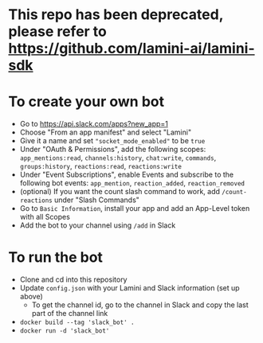 # This repo has been deprecated, please refer to https://github.com/lamini-ai/lamini-sdk

# To create your own bot
* Go to https://api.slack.com/apps?new_app=1
* Choose "From an app manifest" and select "Lamini"
* Give it a name and set `"socket_mode_enabled"` to be `true`
* Under "OAuth & Permissions", add the following scopes: `app_mentions:read`, `channels:history`, `chat:write`, `commands`, `groups:history`, `reactions:read`, `reactions:write`
* Under "Event Subscriptions", enable Events and subscribe to the following bot events: `app_mention`, `reaction_added`, `reaction_removed`
* (optional) If you want the count slash command to work, add `/count-reactions` under "Slash Commands"
* Go to `Basic Information`, install your app and add an App-Level token with all Scopes
* Add the bot to your channel using `/add` in Slack

# To run the bot
* Clone and cd into this repository
* Update `config.json` with your Lamini and Slack information (set up above)
    * To get the channel id, go to the channel in Slack and copy the last part of the channel link
* `docker build --tag 'slack_bot' .`
* `docker run -d 'slack_bot'`
